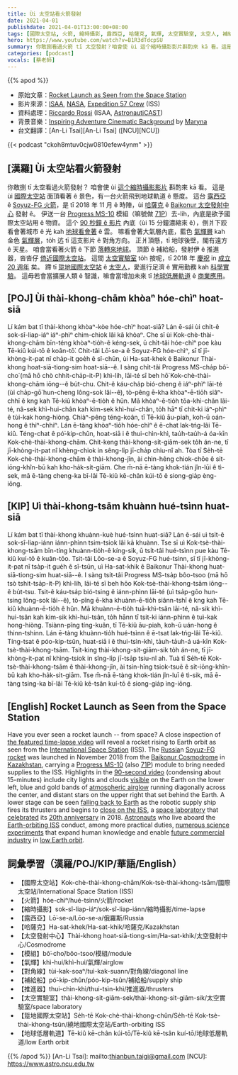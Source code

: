 ```yaml
---
title: Ùi 太空站看火箭發射
date: 2021-04-01
publishdate: 2021-04-01T13:00:00+08:00
tags: [國際太空站, 火箭, 縮時攝影, 露西亞, 哈薩克, 氣輝, 太空實驗室, 太空人, 補給船]
hero: https://www.youtube.com/watch?v=B1R3dTdcpSU
summary: 你敢捌看過火箭 tī 太空發射？咱會使 ùi 這个縮時攝影影片斟酌來 kā 看。這是 ùi 國際太空站面頂看著 ê 景色，有一台火箭飛到地球軌道 ê 懸度。
categories: [podcast]
vocals: [蔡老師]
---
```


{{% apod %}}

- 原始文章：[Rocket Launch as Seen from the Space Station](https://apod.nasa.gov/apod/ap210401.html)
- 影片來源：[ISAA][ISAA], [NASA][NASA], [Expedition 57 Crew][Expedition 57 Crew] (ISS)
- 資料處理：[Riccardo Rossi][Riccardo Rossi] (ISAA, [AstronautiCAST][AstronautiCAST])
- 背景音樂：[Inspiring Adventure Cinematic Background][Inspiring Adventure Cinematic Background] by [Maryna][Maryna]
- 台文翻譯：[An-Li Tsai][An-Li Tsai] ([NCU][NCU])

{{< podcast "ckoh8mtuv0cjw0810efew4ynm" >}}

## [漢羅] Ùi 太空站看火箭發射

你敢捌 tī 太空看過火箭發射？
咱會使 ùi [這个縮時攝影影片][the featured time-lapse video] 斟酌來 kā 看。
這是 ùi [國際太空站][International Space Station] 面頂看著 ê 景色，有一台火箭飛到地球軌道 ê 懸度。
這台 [露西亞][Russia] ê [Soyuz-FG 火箭][Soyuz-FG rocket]，是 tī 2018 年 11 月 ê 時陣，ùi [哈薩克][Kazakhstan] ê [Baikonur 太空發射中心][Baikonur Cosmodrome] 發射 ê。
伊送一台 [Progress MS-10][Progress MS-10] 模組（嘛號做 [71P][71P]）去-lih，內底是欲予國際太空站用 ê 物資。
這个 [90 秒鐘 ê 影片][90-second video] 內底（ùi 15 分鐘濃縮來 ê），倒爿下跤 看會著城市 ê 光 kah [地球看會著][visible] ê 雲。
嘛看會著大氣層內底，藍色 [氣輝層][atmospheric airglow] kah 金色 [氣輝層][atmospheric airglow]，to̍h 迒 tī 這支影片 ê 對角方向。
正爿頂懸，tī 地球後壁，閣有遠方 ê 天星。
咱會當看著火箭 ê 下節 [落轉來地球][falling back to Earth]。
頂節 ê 補給船，發射伊 ê 推進器，沓沓仔 [倚近國際太空站][close on the ISS]。
這間 [太空實驗室][space laboratory] to̍h 按呢，tī 2018 年 [慶祝][celebrated] in [成立 20 週年][20th anniversary] 矣。
蹛 tī [踅地國際太空站][Earth-orbiting ISS] ê [太空人][Astronauts]，愛進行足濟 ê 實用勤務 kah [科學實驗][numerous science experiments]。
這毋若會當擴展人類 ê 智識，嘛會當增加未來 tī [地球低層軌道][low Earth orbit] ê [商業應用][future commercial industry]。


## [POJ] Ùi thài-khong-chām khòaⁿ hóe-chìⁿ hoat-siā

Lí kám bat tī thài-khong khòaⁿ-kòe hóe-chìⁿ hoat-siā?
Lán ē-sái ùi chi̍t-ê sok-sî-liap-iáⁿ iáⁿ-phìⁿ chim-chiok lâi kā khòaⁿ.
Che sī ùi Kok-chè-thài-khong-chām bīn-téng khòaⁿ-tio̍h-ê kéng-sek, ū chi̍t-tâi hóe-chìⁿ poe kàu Tē-kiû kúi-tō ê koân-tō͘.
Chit-tâi Lō͘-se-a ê Soyuz-FG hóe-chìⁿ, sī tī jī-khòng-it-pat nî cha̍p-it goe̍h ê sî-chūn, ùi Ha-sat-khek ê Baikonur Thài-khong hoat-siā-tiong-sim hoat-siā--ê.
I sàng chi̍t-tâi Progress MS-cha̍p bô͘-cho͘ (mā hō chò chhit-cha̍p-it-P) khì-lih, lāi-té sī beh hō͘ Kok-chè-thài-khong-chām iōng--ê bu̍t-chu.
Chit-ê káu-cha̍p bió-cheng ê iáⁿ-phìⁿ lāi-té (ùi cha̍p-gō͘ hun-cheng lông-sok lâi--ê), tò-pêng ē-kha khòaⁿ-ē-tio̍h siâⁿ-chhī ê kng kah Tē-kiû khòaⁿ-ē-tio̍h ê hûn.
Mā khòaⁿ-ē-tio̍h tōa-khì-chân lāi-té, nâ-sek khì-hui-chân kah kim-sek khì-hui-chân, to̍h hāⁿ tī chit-ki iáⁿ-phìⁿ ê tùi-kak hong-hiòng.
Chiàⁿ-pêng téng-koân, tī Tē-kiû āu-piah, koh-ū oán-hong ê thiⁿ-chhiⁿ.
Lán ē-tàng khòaⁿ-tio̍h hóe-chìⁿ ê ē-chat lak-tńg-lâi Tē-kiû.
Téng-chat ê pó͘-kip-chûn, hoat-siā i ê thui-chìn-khì, tau̍h-tau̍h-á óa-kīn Kok-chè-thài-khong-chām.
Chit-keng thài-khong-si̍t-giām-sek to̍h án-ne, tī jī-khòng-it-pat nî khèng-chiok in sêng-li̍p jī-cha̍p chiu-nî ah.
Tòa tī Se̍h-tē Kok-chè-thài-khong-chām ê thài-khong-jîn, ài chìn-hêng chiok-chōe ê si̍t-iōng-khîn-bū kah kho-ha̍k-si̍t-giām.
Che m̄-nā ē-tàng khok-tián jîn-lūi ê tì-sek, mā ē-tàng cheng-ka bī-lâi Tē-kiû kē-chân kúi-tō ê siong-gia̍p èng-iōng.


## [KIP] Uì thài-khong-tsām khuànn hué-tsìnn huat-siā

Lí kám bat tī thài-khong khuànn-kuè hué-tsìnn huat-siā?
Lán ē-sái uì tsi̍t-ê sok-sî-liap-iánn iánn-phìnn tsim-tsiok lâi kā khuànn.
Tse sī uì Kok-tsè-thài-khong-tsām bīn-tíng khuànn-tio̍h-ê kíng-sik, ū tsi̍t-tâi hué-tsìnn pue kàu Tē-kiû kuí-tō ê kuân-tōo.
Tsit-tâi Lōo-se-a ê Soyuz-FG hué-tsìnn, sī tī jī-khòng-it-pat nî tsa̍p-it gue̍h ê sî-tsūn, uì Ha-sat-khik ê Baikonur Thài-khong huat-siā-tiong-sim huat-siā--ê.
I sàng tsi̍t-tâi Progress MS-tsa̍p bôo-tsoo (mā hō tsò tshit-tsa̍p-it-P) khì-lih, lāi-té sī beh hōo Kok-tsè-thài-khong-tsām iōng--ê bu̍t-tsu.
Tsit-ê káu-tsa̍p bió-tsing ê iánn-phìnn lāi-té (uì tsa̍p-gōo hun-tsing lông-sok lâi--ê), tò-pîng ē-kha khuànn-ē-tio̍h siânn-tshī ê kng kah Tē-kiû khuànn-ē-tio̍h ê hûn.
Mā khuànn-ē-tio̍h tuā-khì-tsân lāi-té, nâ-sik khì-hui-tsân kah kim-sik khì-hui-tsân, to̍h hānn tī tsit-ki iánn-phìnn ê tuì-kak hong-hiòng.
Tsiànn-pîng tíng-kuân, tī Tē-kiû āu-piah, koh-ū uán-hong ê thinn-tshinn.
Lán ē-tàng khuànn-tio̍h hué-tsìnn ê ē-tsat lak-tńg-lâi Tē-kiû.
Tíng-tsat ê póo-kip-tsûn, huat-siā i ê thui-tsìn-khì, ta̍uh-ta̍uh-á uá-kīn Kok-tsè-thài-khong-tsām.
Tsit-king thài-khong-si̍t-giām-sik to̍h án-ne, tī jī-khòng-it-pat nî khìng-tsiok in sîng-li̍p jī-tsa̍p tsiu-nî ah.
Tuà tī Se̍h-tē Kok-tsè-thài-khong-tsām ê thài-khong-jîn, ài tsìn-hîng tsiok-tsuē ê si̍t-iōng-khîn-bū kah kho-ha̍k-si̍t-giām.
Tse m̄-nā ē-tàng khok-tián jîn-luī ê tì-sik, mā ē-tàng tsing-ka bī-lâi Tē-kiû kē-tsân kuí-tō ê siong-gia̍p ìng-iōng.

## [English] Rocket Launch as Seen from the Space Station

Have you ever seen a rocket launch -- from space? A close inspection of [the featured time-lapse video][the featured time-lapse video] will reveal a rocket rising to Earth orbit as seen from the [International Space Station][International Space Station] (ISS). The [Russia][Russia]n [Soyuz-FG rocket][Soyuz-FG rocket] was launched in November 2018 from the [Baikonur Cosmodrome][Baikonur Cosmodrome] in [Kazakhstan][Kazakhstan], carrying a [Progress MS-10][Progress MS-10] (also [71P][71P]) module to bring needed supplies to the ISS. Highlights in the [90-second video][90-second video] (condensing about 15-minutes) include city lights and clouds [visible][visible] on the Earth on the lower left, blue and gold bands of [atmospheric airglow][atmospheric airglow] running diagonally across the center, and distant stars on the upper right that set behind the Earth. A lower stage can be seen [falling back to Earth][falling back to Earth] as the robotic supply ship fires its thrusters and begins to [close on the ISS][close on the ISS], a [space laboratory][space laboratory] that [celebrated][celebrated] its [20th anniversary][20th anniversary] in 2018. [Astronauts][Astronauts] who live aboard the [Earth-orbiting ISS][Earth-orbiting ISS] conduct, among more practical duties, [numerous science experiments][numerous science experiments] that expand human knowledge and enable [future commercial industry][future commercial industry] in [low Earth orbit][low Earth orbit].


## 詞彙學習（漢羅/POJ/KIP/華語/English）

- 【國際太空站】Kok-chè-thài-khong-chām/Kok-tsè-thài-khong-tsām/國際太空站/International Space Station (ISS)
- 【火箭】hóe-chìⁿ/hué-tsìnn/火箭/rocket
- 【縮時攝影】sok-sî-liap-iáⁿ/sok-sî-liap-iánn/縮時攝影/time-lapse
- 【露西亞】Lō͘-se-a/Lōo-se-a/俄羅斯/Russia
- 【哈薩克】Ha-sat-khek/Ha-sat-khik/哈薩克/Kazakhstan
- 【太空發射中心】Thài-khong hoat-siā-tiong-sim/Ha-sat-khik/太空發射中心/Cosmodrome
- 【模組】bô͘-cho͘/bôo-tsoo/模組/module
- 【氣輝】khì-hui/khì-hui/氣輝/airglow
- 【對角線】tùi-kak-soaⁿ/tuì-kak-suann/對角線/diagonal line
- 【補給船】pó͘-kip-chûn/póo-kip-tsûn/補給船/supply ship
- 【推進器】thui-chìn-khì/thui-tsìn-khì/推進器/thrusters
- 【太空實驗室】thài-khong-si̍t-giām-sek/thài-khong-si̍t-giām-sik/太空實驗室/space laboratory
- 【踅地國際太空站】Se̍h-tē Kok-chè-thài-khong-chûn/Se̍h-tē Kok-tsè-thài-khong-tsûn/繞地國際太空站/Earth-orbiting ISS
- 【地球低層軌道】Tē-kiû kē-chân kúi-tō/Tē-kiû kē-tsân kuí-tō/地球低層軌道/low Earth orbit


{{% /apod %}}
[An-Li Tsai]: mailto:thianbun.taigi@gmail.com
[NCU]: https://www.astro.ncu.edu.tw

[ISAA]: https://www.isaa.it/
[NASA]: https://www.nasa.gov
[Expedition 57 Crew]: https://www.nasa.gov/mission_pages/station/expeditions/expedition57/index.html
[Riccardo Rossi]: https://twitter.com/RikyUnreal
[AstronautiCAST]: https://www.astronauticast.it/
[Inspiring Adventure Cinematic Background]: https://www.jamendo.com/track/1585181/inspiring-adventure-cinematic-background
[Maryna]: https://www.jamendo.com/artist/491819/maryna

[the featured time-lapse video]: https://youtu.be/B1R3dTdcpSU
[International Space Station]: https://spotthestation.nasa.gov/
[Russia]: https://en.wikipedia.org/wiki/Russia
[Soyuz-FG rocket]: https://en.wikipedia.org/wiki/Soyuz-FG
[Baikonur Cosmodrome]: https://www.nasa.gov/mission_pages/station/structure/elements/baikonur.html
[Kazakhstan]: https://en.wikipedia.org/wiki/Kazakhstan
[Progress MS-10]: https://en.wikipedia.org/wiki/Progress_MS-10
[71P]: https://spaceflightnow.com/tag/progress-71p/
[90-second video]: https://youtu.be/aJy1u-N3NY0
[visible]: https://eol.jsc.nasa.gov/
[atmospheric airglow]: https://apod.nasa.gov/apod/ap140803.html
[falling back to Earth]: https://apod.nasa.gov/apod/ap160802.html
[close on the ISS]: https://apod.nasa.gov/apod/ap080514.html
[space laboratory]: https://apod.nasa.gov/apod/ap151109.html
[celebrated]: https://timpeake.esa.int/spaceinvideos/Videos/2018/11/Space_Station_20th_longest_continuous_timelapse_from_space
[20th anniversary]: https://www.euronews.com/2018/11/20/iss-20th-anniversary-what-impact-has-it-had-on-science-so-far
[Astronauts]: https://blogs.nasa.gov/spacestation/2018/11/21/three-humans-will-spend-thanksgiving-260-miles-above-earth/
[Earth-orbiting ISS]: https://apod.nasa.gov/apod/ap161105.html
[numerous science experiments]: https://en.wikipedia.org/wiki/Scientific_research_on_the_International_Space_Station
[future commercial industry]: https://www.nasa.gov/mission_pages/station/research/news/Alpha_Space_Small_Business_Makes_Big_Strides
[low Earth orbit]: https://www.universetoday.com/85322/what-is-low-earth-orbit/
